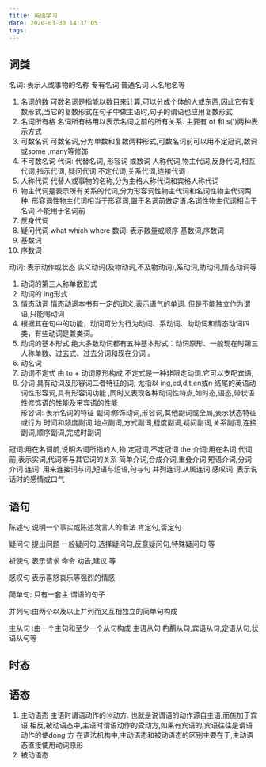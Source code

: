 ```yaml
---
title: 英语学习
date: 2020-03-30 14:37:05
tags:
---
```


## 词类
  
名词: 表示人或事物的名称  专有名词 普通名词 人名地名等
  1. 名词的数
    可数名词是指能以数目来计算,可以分成个体的人或东西,因此它有复数形式,当它的复数形式在句子中做主语时,句子的谓语也应用复数形式
  2. 名词所有格
  名词所有格用以表示名词之前的所有关系. 主要有 of 和 s(')两种表示方式
  3. 可数名词
  可数名词,分为单数和复数两种形式,可数名词前可以用不定冠词,数词或some ,many等修饰
  4. 不可数名词
代词: 代替名词, 形容词 或数词 人称代词,物主代词,反身代词,相互代词,指示代词,  疑问代词,不定代词,关系代词,连接代词
   1. 人称代词 代替人或事物的名称,分为主格人称代词和宾格人称代词
   2. 物主代词是表示所有关系的代词,分为形容词性物主代词和名词性物主代词两种. 形容词性物主代词相当于形容词,置于名词前做定语.名词性物主代词相当于名词
   不能用于名词前
   3. 反身代词
   4. 疑问代词
     what which where
数词: 表示数量或顺序 基数词,序数词
   1. 基数词
   2. 序数词

动词: 表示动作或状态 实义动词(及物动词,不及物动词),系动词,助动词,情态动词等
  1. 动词的第三人称单数形式
  2. 动词的 ing形式  
  3. 情态动词
    情态动词本书有一定的词义,表示语气的单词. 但是不能独立作为谓语,只能喝动词
  4. 根据其在句中的功能，动词可分为行为动词、系动词、助动词和情态动词四类，有些动词是兼类词。
  5. 动词的基本形式
    绝大多数动词都有五种基本形式：动词原形、一般现在时第三人称单数、过去式、过去分词和现在分词
    。
  6. 动名词 
  7. 动词不定式 由 to + 动词原形构成,不定式是一种非限定动词.它可以支配宾语,
  8. 分词 具有动词及形容词二者特征的词; 尤指以 ing,ed,d,t,en或n 结尾的英语动词性形容词,具有形容词功能
  ,同时又表现各种动词性特点,如时态,语态,带状语性修饰语的性能及带宾语的性能  
形容词: 表示名词的特征
副词:修饰动词,形容词,其他副词或全局,表示状态特征或行为  时间和频度副词,地点副词,方式副词,程度副词,疑问副词,关系副词,连接副词,顺序副词,完成时副词


冠词:用在名词前,说明名词所指的人,物 定冠词,不定冠词 the
介词:用在名词,代词前,表示实词,代词等与其它词的关系 简单介词,合成介词,重叠介词,短语介词,分词介词
连词: 用来连接词与词,短语与短语,句与句  并列连词,从属连词
感叹词: 表示说话时的感情或口气
   

## 语句

陈述句 说明一个事实或陈述发言人的看法 肯定句,否定句

疑问句 提出问题 一般疑问句,选择疑问句,反意疑问句,特殊疑问句 等

祈使句 表示请求 命令 劝告,建议 等

感叹句 表示喜怒哀乐等强烈的情感

简单句: 只有一套主 谓语的句子

并列句:由两个以及以上并列而又互相独立的简单句构成

主从句 :由一个主句和至少一个从句构成  主语从句 杓鹬从句,宾语从句,定语从句,状语从句等

## 时态

## 语态

1. 主动语态
  主语时谓语动作的⑩动方. 也就是说谓语的动作源自主语,而施加于宾语.相反,被动语态中,主语时谓语动作的受动方,如果有宾语的,宾语往往是谓语动作的使dong
  方
  在语法机构中,主动语态和被动语态的区别主要在于,主动语态直接使用动词原形
2. 被动语态